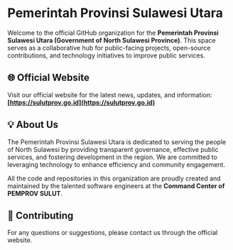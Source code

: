 # Pemerintah Provinsi Sulawesi Utara

Welcome to the official GitHub organization for the **Pemerintah Provinsi Sulawesi Utara (Government of North Sulawesi Province)**. This space serves as a collaborative hub for public-facing projects, open-source contributions, and technology initiatives to improve public services.

## 🌐 Official Website

Visit our official website for the latest news, updates, and information:
**[https://sulutprov.go.id](https://sulutprov.go.id)**

## 💡 About Us

The Pemerintah Provinsi Sulawesi Utara is dedicated to serving the people of North Sulawesi by providing transparent governance, effective public services, and fostering development in the region. We are committed to leveraging technology to enhance efficiency and community engagement.

All the code and repositories in this organization are proudly created and maintained by the talented software engineers at the **Command Center of PEMPROV SULUT**.


## 🤝 Contributing

For any questions or suggestions, please contact us through the official website.
